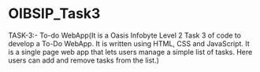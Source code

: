# OIBSIP_Task3
TASK-3:- To-do WebApp(It is a Oasis Infobyte Level 2 Task 3 of code to develop a To-Do WebApp. It is written using HTML, CSS and JavaScript. It is a single page web app that lets users manage a simple list of tasks. Here users can add and remove tasks from the list.)
